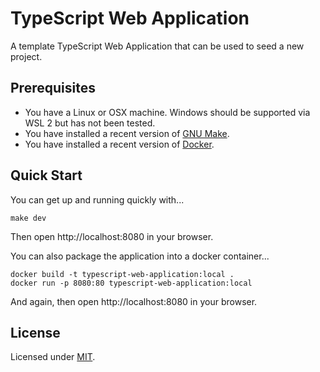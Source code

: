 # TypeScript Web Application

A template TypeScript Web Application that can be used to seed a new project.

## Prerequisites

* You have a Linux or OSX machine. Windows should be supported via WSL 2 but has not been tested.
* You have installed a recent version of [GNU Make](https://www.gnu.org/software/make/).
* You have installed a recent version of [Docker](https://www.docker.com/).

## Quick Start

You can get up and running quickly with...

```
make dev
```

Then open http://localhost:8080 in your browser.

You can also package the application into a docker container...

```
docker build -t typescript-web-application:local .
docker run -p 8080:80 typescript-web-application:local
```

And again, then open http://localhost:8080 in your browser.

## License

Licensed under [MIT](https://choosealicense.com/licenses/mit/).

